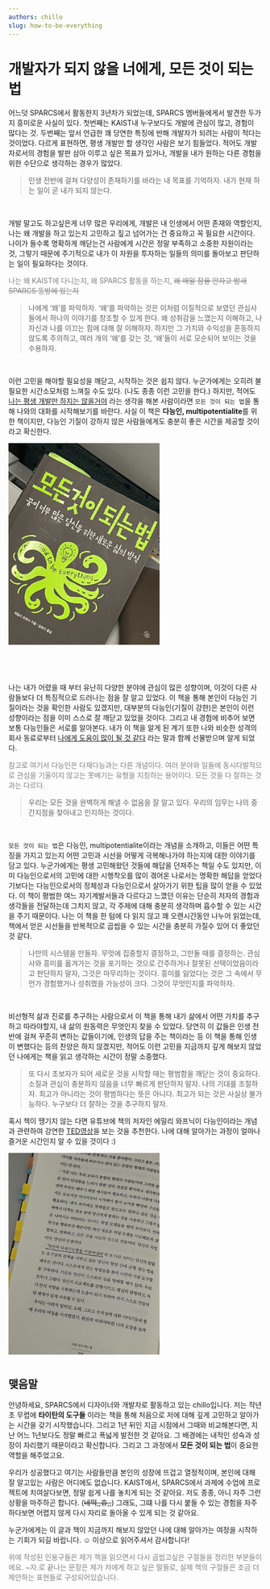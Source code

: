 ```yaml
---
authors: chillo
slug: how-to-be-everything
---
```


# 개발자가 되지 않을 너에게, 모든 것이 되는 법


어느덧 SPARCS에서 활동한지 3년차가 되었는데, SPARCS 멤버들에게서 발견한 두가지 흥미로운 사실이 있다. 첫번째는 KAIST내 누구보다도 개발에 관심이 많고, 경험이 많다는 것. 두번째는 앞서 언급한 꽤 당연한 특징에 반해 개발자가 되려는 사람이 적다는 것이었다. 다르게 표현하면, 평생 개발만 할 생각인 사람은 보기 힘들었다. 적어도 개발자로서의 경험을 발판 삼아 이루고 싶은 목표가 있거나, 개발을 내가 원하는 다른 경험을 위한 수단으로 생각하는 경우가 많았다. 
>인생 전반에 걸쳐 다양성이 존재하기를 바라는 내 목표를 기억하자. 내가 현재 하는 일이 곧 내가 되지 않는다.

<br/>

개발 말고도 하고싶은게 너무 많은 우리에게, 개발은 내 인생에서 어떤 존재와 역할인지, 나는 왜 개발을 하고 있는지 고민하고 짚고 넘어가는 건 중요하고 꼭 필요한 시간이다. 나이가 들수록 명확하게 깨닫는건 사람에게 시간은 정말 부족하고 소중한 자원이라는 것, 그렇기 때문에 주기적으로 내가 이 자원을 투자하는 일들의 의미를 돌아보고 판단하는 일이 필요하다는 것이다. <div style="color: #808080">나는 왜 KAIST에 다니는지, 왜 SPARCS 활동을 하는지, ~~왜 매일 잠을 안자고 밤새 SPARCS 동방에 있는지~~</div>

> 나에게 ‘왜’를 파악하자. ‘왜’를 파악하는 것은 이처럼 이질적으로 보였던 관심사들에서 하나의 이야기를 창조할 수 있게 한다. 왜 성취감을 느꼈는지 이해하고, 나 자신과 나를 이끄는 힘에 대해 잘 이해하자. 하지만 그 가치와 수익성을 혼동하지 않도록 주의하고, 여러 개의 ‘왜’를 갖는 것, ‘왜’들이 서로 모순되어 보이는 것을 수용하자.

<br/>


이런 고민을 해야할 필요성을 깨닫고, 시작하는 것은 쉽지 않다. 누군가에게는 오히려 불필요한 시간소모처럼 느껴질 수도 있다. (나도 종종 이런 고민을 한다.) 하지만, 적어도 <u>나는 평생 개발만 하지는 않을거야</u> 라는 생각을 해본 사람이라면 `모든 것이 되는 법`을 통해 나와의 대화를 시작해보기를 바란다. 사실 이 책은 **다능인, multipotentialite**를 위한 책이지만, 다능인 기질이 강하지 않은 사람들에게도 충분히 좋은 시간을 제공할 것이라고 확신한다.

<img src="./IMG_9536.JPG" width="300">

#

<br/>


나는 내가 어렸을 때 부터 유난히 다양한 분야에 관심이 많은 성향이며, 이것이 다른 사람들보다 더 특징적으로 드러나는 점을 잘 알고 있었다. 이 책을 통해 본인이 다능인 기질이라는 것을 확인한 사람도 있겠지만, 대부분의 다능인(기질이 강한)은 본인이 이런 성향이라는 점을 이미 스스로 잘 깨닫고 있었을 것이다. 그리고 내 경험에 비추어 보면 보통 다능인들은 서로를 알아본다. 내가 이 책을 알게 된 계기 또한 나와 비슷한 성격의 회사 동료로부터 <u>나에게 도움이 많이 될 것 같다</u> 라는 말과 함께 선물받으며 알게 되었다. 

<div style="color: #808080"> 참고로 여기서 다능인은 다재다능과는 다른 개념이다. 여러 분야와 일들에 동시다발적으로 관심을 기울이지 않고는 못배기는 유형을 지칭하는 용어이다. 모든 것을 다 잘하는 것과는 다르다.</div>

>우리는 모든 것을 완벽하게 해낼 수 없음을 잘 알고 있다. 우리의 임무는 나의 중간지점을 찾아내고 인지하는 것이다.

<br/>

`모든 것이 되는 법`은 다능인, multipotentialite이라는 개념을 소개하고, 이들은 어떤 특징을 가지고 있는지 어떤 고민과 시선을 어떻게 극복해나가야 하는지에 대한 이야기를 담고 있다.   누군가에게는 평생 고민해왔던 것들에 해답을 던져주는 책일 수도 있지만, 이미 다능인으로서의 고민에 대한 시행착오를 많이 겪어온 나로서는 명확한 해답을 얻었다기보다는 다능인으로서의 정체성과 다능인으로서 살아가기 위한 팁을 많이 얻을 수 있었다. 이 책이 평범한 여느 자기계발서들과 다르다고 느꼈던 이유는 단순히 저자의 경험과 생각들을 전달하는데 그치지 않고, 각 주제에 대해 충분히 생각하며 흡수할 수 있는 시간을 주기 때문이다. 나는 이 책을 한 텀에 다 읽지 않고 꽤 오랜시간동안 나누어 읽었는데, 책에서 얻은 시선들을 반복적으로 곱씹을 수 있는 시간을 충분히 가질수 있어 더 좋았던 것 같다. 

>나만의 시스템을 만들자. 무엇에 집중할지 결정하고, 그만둘 때를 결정하는. 관심사와 흥미를 옮겨가는 것을 포기하는 것으로 간주하거나 잘못된 선택이었음이라고 판단하지 말자, 그것은 마무리하는 것이다. 흥미를 잃었다는 것은 그 속에서 무언가 경험했거나 성취했을 가능성이 크다. 그것이 무엇인지를 파악하자.

<br/>

비선형적 삶과 진로를 추구하는 사람으로서 이 책을 통해 내가 삶에서 어떤 가치를 추구하고 따라야할지, 내 삶의 원동력은 무엇인지 찾을 수 있었다. 당연히 이 값들은 인생 전반에 걸쳐 꾸준히 변하는 값들이기에, 인생의 답을 주는 책이라는 등 이 책을 통해 인생이 변했다는 등의 찬양은 하지 않겠지만, 적어도 이런 고민을 지금까지 깊게 해보지 않았던 나에게는 책을 읽고 생각하는 시간이 정말 소중했다.

> 또 다시 초보자가 되어 새로운 것을 시작할 때는 평범함을 깨닫는 것이 중요하다. 소질과 관심이 충분하지 않음을 너무 빠르게 판단하지 말자. 나의 기대를 조절하자. 최고가 아니라는 것이 평범하다는 뜻은 아니다. 최고가 되는 것은 사실상 불가능하다. 누구보다 더 잘하는 것을 추구하지 말자.

혹시 책이 땡기지 않는 다면 유튜브에 책의 저자인 에밀리 와프닉이 다능인이라는 개념과 관련하여 강연한 [TED영상](https://www.youtube.com/watch?v=4sZdcB6bjI8)을 보는 것을 추천한다. 나에 대해 알아가는 과정이 얼마나 즐거운 시간인지 알 수 있을 것이다 :)


<img src="./IMG_9535.JPG" width="300">

#
## 맺음말 

안녕하세요, SPARCS에서 디자이너와 개발자로 활동하고 있는 chillo입니다. 저는 작년 초 무렵에 **타이탄의 도구들** 이라는 책을 통해 처음으로 저에 대해 깊게 고민하고 알아가는 시간을 갖기 시작했습니다. 그리고 1년 뒤인 지금 시점에서 그때와 비교해본다면, 지난 어느 1년보다도 정말 빠르고 폭넓게 발전한 것 같아요. 그 배경에는 내적인 성숙과 성장이 자리했기 때문이라고 확신합니다. 그리고 그 과정에서 **모든 것이 되는 법**이 중요한 역할을 해주었고요.

우리가 성공했다고 여기는 사람들만큼 본인의 성장에 뜨겁고 열정적이며, 본인에 대해 잘 알고있는 사람은 어디에도 없습니다. KAIST에서, SPARCS에서 과제에 수업에 프로젝트에 치여살다보면, 정말 쉽게 나를 놓치게 되는 것 같아요. 저도 종종, 아니 자주 그런 상황을 마주하곤 합니다. (~~네떡,,휴,,~~) 그래도, 그떄 나를 다시 붙들 수 있는 경험을 자주하다보면 어렵지 않게 다시 자리로 돌아올 수 있게 되는 것 같아요. 

누군가에게는 이 글과 책이 지금까지 해보지 않았던 나에 대해 알아가는 여정을 시작하는 기회가 되길 바랍니다. ☺️
이상으로 읽어주셔서 감사합니다!

<div style="color: #808080">
위에 작성된 인용구들은 제가 책을 읽으면서 다시 곱씹고싶은 구절들을 정리한 부분들이에요. ~자.로 끝나는 문장은 제가 저에게 하고 싶은 말들로, 실제 책의 구절들은 조금 더 제안하는 표현들로 구성되어있습니다.
</div>
